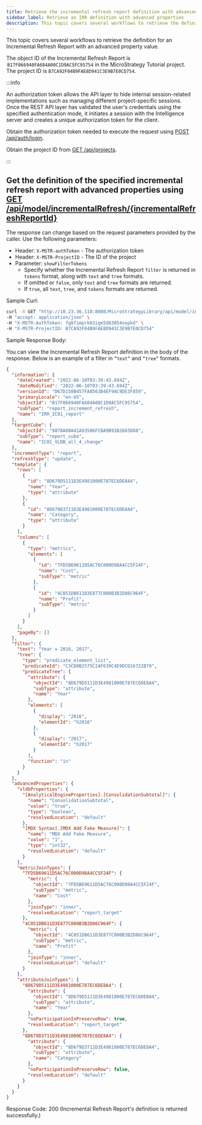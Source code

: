 ```yaml
---
title: Retrieve the incremental refresh report definition with advanced properties
sidebar_label: Retrieve an IRR definition with advanced properties
description: This topic covers several workflows to retrieve the definition for an Incremental Refresh Report with an advanced property value.
---
```


<Available since="2021 Update 6" />

This topic covers several workflows to retrieve the definition for an Incremental Refresh Report with an advanced property value.

The object ID of the Incremental Refresh Report is  `B17F066940FA684A00C1D9AC5FC95754` in the MicroStrategy Tutorial project. The project ID is `B7CA92F04B9FAE8D941C3E9B7E0CD754`.

:::info

An authorization token allows the API layer to hide internal session-related implementations such as managing different project-specific sessions. Once the REST API layer has validated the user's credentials using the specified authentication mode, it initiates a session with the Intelligence server and creates a unique authorization token for the client.

Obtain the authorization token needed to execute the request using [POST /api/auth/login](https://demo.microstrategy.com/MicroStrategyLibrary/api-docs/index.html#/Authentication/postLogin).

Obtain the project ID from [GET /api/projects](https://demo.microstrategy.com/MicroStrategyLibrary/api-docs/index.html#/Projects/getProjects_1).

:::

## Get the definition of the specified incremental refresh report with advanced properties using [GET /api/model/incrementalRefresh/{incrementalRefreshReportId}](https://demo.microstrategy.com/MicroStrategyLibrary/api-docs/index.html#/Cubes/get_api_model_incrementalRefresh__incrementalRefreshReportId_)

The response can change based on the request parameters provided by the caller. Use the following parameters:

- Header: `X-MSTR-authToken` - The authorization token
- Header: `X-MSTR-ProjectID` - The ID of the project
- Parameter: `showFilterTokens`
  - Specify whether the Incremental Refresh Report `filter` is returned in `tokens` format, along with `text` and `tree` formats.
  - If omitted or `false`, only `text` and `tree` formats are returned.
  - If `true`, all `text`, `tree`, and `tokens` formats are returned.

Sample Curl:

```bash
curl -X GET "http://10.23.36.118:8080/MicroStrategyLibrary/api/model/incrementalRefresh/B17F066940FA684A00C1D9AC5FC95754?showAdvancedProperties=true" \
-H "accept: application/json" \
-H "X-MSTR-AuthToken: fg8fimprk63ige5d83054oopkd" \
-H "X-MSTR-ProjectID: B7CA92F04B9FAE8D941C3E9B7E0CD754"
```

Sample Response Body:

You can view the Incremental Refresh Report definition in the body of the response. Below is an example of a filter in `“text“` and `“tree“` formats.

```json
{
  "information": {
    "dateCreated": "2022-06-10T03:39:43.694Z",
    "dateModified": "2022-06-10T03:39:43.694Z",
    "versionId": "D67D158B457FA8563B4EF9AC9DE3F859",
    "primaryLocale": "en-US",
    "objectId": "B17F066940FA684A00C1D9AC5FC95754",
    "subType": "report_increment_refresh",
    "name": "IRR_IC01_report"
  },
  "targetCube": {
    "objectId": "9878A08A41A93506FCBA9B91B2665D88",
    "subType": "report_cube",
    "name": "IC01_VLDB_all_4_change"
  },
  "incrementType": "report",
  "refreshType": "update",
  "template": {
    "rows": [
      {
        "id": "8D679D5111D3E4981000E787EC6DE8A4",
        "name": "Year",
        "type": "attribute"
      },
      {
        "id": "8D679D3711D3E4981000E787EC6DE8A4",
        "name": "Category",
        "type": "attribute"
      }
    ],
    "columns": [
      {
        "type": "metrics",
        "elements": [
          {
            "id": "7FD5B69611D5AC76C000D98A4CC5F24F",
            "name": "Cost",
            "subType": "metric"
          },
          {
            "id": "4C051DB611D3E877C000B3B2D86C964F",
            "name": "Profit",
            "subType": "metric"
          }
        ]
      }
    ],
    "pageBy": []
  },
  "filter": {
    "text": "Year = 2016, 2017",
    "tree": {
      "type": "predicate_element_list",
      "predicateId": "C3CD0B2575C24F639C4E9DCD16722B70",
      "predicateTree": {
        "attribute": {
          "objectId": "8D679D5111D3E4981000E787EC6DE8A4",
          "subType": "attribute",
          "name": "Year"
        },
        "elements": [
          {
            "display": "2016",
            "elementId": "h2016"
          },
          {
            "display": "2017",
            "elementId": "h2017"
          }
        ],
        "function": "in"
      }
    }
  },
  "advancedProperties": {
    "vldbProperties": {
      "[AnalyticalEngineProperties].[ConsolidationSubtotal]": {
        "name": "ConsolidationSubtotal",
        "value": "true",
        "type": "boolean",
        "resolvedLocation": "default"
      },
      "[MDX Syntax].[MDX Add Fake Measure]": {
        "name": "MDX Add Fake Measure",
        "value": "1",
        "type": "int32",
        "resolvedLocation": "default"
      }
    },
    "metricJoinTypes": {
      "7FD5B69611D5AC76C000D98A4CC5F24F": {
        "metric": {
          "objectId": "7FD5B69611D5AC76C000D98A4CC5F24F",
          "subType": "metric",
          "name": "Cost"
        },
        "joinType": "inner",
        "resolvedLocation": "report_target"
      },
      "4C051DB611D3E877C000B3B2D86C964F": {
        "metric": {
          "objectId": "4C051DB611D3E877C000B3B2D86C964F",
          "subType": "metric",
          "name": "Profit"
        },
        "joinType": "inner",
        "resolvedLocation": "default"
      }
    },
    "attributeJoinTypes": {
      "8D679D5111D3E4981000E787EC6DE8A4": {
        "attribute": {
          "objectId": "8D679D5111D3E4981000E787EC6DE8A4",
          "subType": "attribute",
          "name": "Year"
        },
        "noParticipationInPreserveRow": true,
        "resolvedLocation": "report_target"
      },
      "8D679D3711D3E4981000E787EC6DE8A4": {
        "attribute": {
          "objectId": "8D679D3711D3E4981000E787EC6DE8A4",
          "subType": "attribute",
          "name": "Category"
        },
        "noParticipationInPreserveRow": false,
        "resolvedLocation": "default"
      }
    }
  }
}
```

Response Code: 200 (Incremental Refresh Report's definition is returned successfully.)
